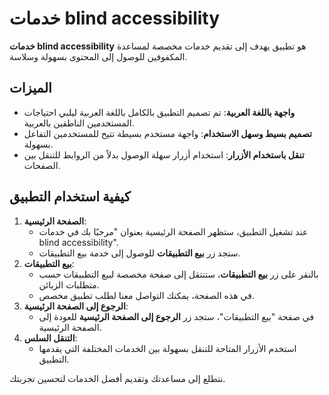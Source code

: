 # خدمات blind accessibility

**خدمات blind accessibility** هو تطبيق يهدف إلى تقديم خدمات مخصصة لمساعدة المكفوفين للوصول إلى المحتوى بسهولة وسلاسة.

## الميزات

- **واجهة باللغة العربية**: تم تصميم التطبيق بالكامل باللغة العربية ليلبي احتياجات المستخدمين الناطقين بالعربية.
- **تصميم بسيط وسهل الاستخدام**: واجهة مستخدم بسيطة تتيح للمستخدمين التفاعل بسهولة.
- **تنقل باستخدام الأزرار**: استخدام أزرار سهلة الوصول بدلاً من الروابط للتنقل بين الصفحات.

## كيفية استخدام التطبيق

1. **الصفحة الرئيسية**:
   - عند تشغيل التطبيق، ستظهر الصفحة الرئيسية بعنوان "مرحبًا بك في خدمات blind accessibility".
   - ستجد زر **بيع التطبيقات** للوصول إلى خدمة بيع التطبيقات.
2. **بيع التطبيقات**:
   - بالنقر على زر **بيع التطبيقات**، ستنتقل إلى صفحة مخصصة لبيع التطبيقات حسب متطلبات الزبائن.
   - في هذه الصفحة، يمكنك التواصل معنا لطلب تطبيق مخصص.
3. **الرجوع إلى الصفحة الرئيسية**:
   - في صفحة "بيع التطبيقات"، ستجد زر **الرجوع إلى الصفحة الرئيسية** للعودة إلى الصفحة الرئيسية.
4. **التنقل السلس**:
   - استخدم الأزرار المتاحة للتنقل بسهولة بين الخدمات المختلفة التي يقدمها التطبيق.

نتطلع إلى مساعدتك وتقديم أفضل الخدمات لتحسين تجربتك.
